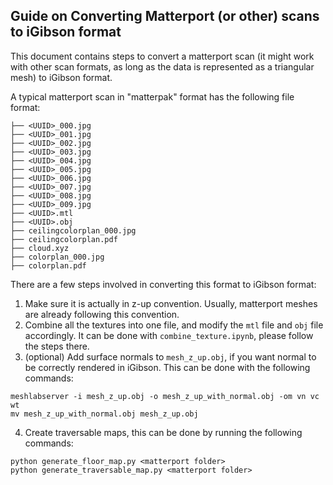 ## Guide on Converting Matterport (or other) scans to iGibson format

This document contains steps to convert a matterport scan (it might work with other scan formats, as long as the data is represented as a 
triangular mesh) to iGibson format.

A typical matterport scan in "matterpak" format has the following file format:
```
├── <UUID>_000.jpg
├── <UUID>_001.jpg
├── <UUID>_002.jpg
├── <UUID>_003.jpg
├── <UUID>_004.jpg
├── <UUID>_005.jpg
├── <UUID>_006.jpg
├── <UUID>_007.jpg
├── <UUID>_008.jpg
├── <UUID>_009.jpg
├── <UUID>.mtl
├── <UUID>.obj
├── ceilingcolorplan_000.jpg
├── ceilingcolorplan.pdf
├── cloud.xyz
├── colorplan_000.jpg
├── colorplan.pdf
```
There are a few steps involved in converting this format to iGibson format:
1. Make sure it is actually in z-up convention. Usually, matterport meshes are already
following this convention. 
2. Combine all the textures into one file, and modify the `mtl` file and `obj` file accordingly. It can be done with `combine_texture.ipynb`, please follow the steps there. 
3. (optional) Add surface normals to `mesh_z_up.obj`, if you want normal to be correctly rendered in iGibson. This can be done with the following commands:
```
meshlabserver -i mesh_z_up.obj -o mesh_z_up_with_normal.obj -om vn vc wt 
mv mesh_z_up_with_normal.obj mesh_z_up.obj
```
4. Create traversable maps, this can be done by running the following commands:

```
python generate_floor_map.py <matterport folder>
python generate_traversable_map.py <matterport folder>

```
